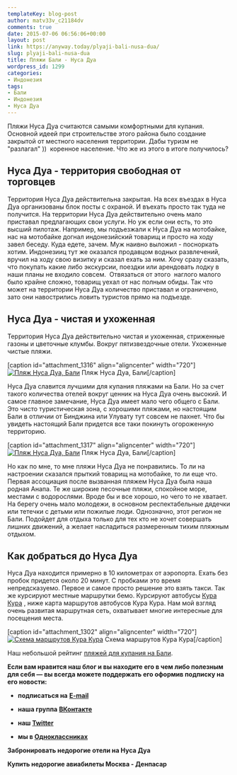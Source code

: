 ```yaml
---
templateKey: blog-post
author: matv33v_c21184dv
comments: true
date: 2015-07-06 06:56:06+00:00
layout: post
link: https://anyway.today/plyaji-bali-nusa-dua/
slug: plyaji-bali-nusa-dua
title: Пляжи Бали - Нуса Дуа
wordpress_id: 1299
categories:
- Индонезия
tags:
- Бали
- Индонезия
- Нуса Дуа
---
```


Пляжи Нуса Дуа считаются самыми комфортными для купания. Основной идеей при строительстве этого района было создание закрытой от местного населения территории. Дабы туризм не "разлагал" ))  коренное население. Что же из этого в итоге получилось?




<!-- more -->





## Нуса Дуа - территория свободная от торговцев




Территория Нуса Дуа действительна закрытая. На всех въездах в Нуса Дуа организованы блок посты с охраной. И въехать просто так туда не получится. На территории Нуса Дуа действительно очень мало приставал предлагающих свои услуги. Но уж если они есть, то это высший пилотаж. Например, мы подъезжали к Нуса Дуа на мотобайке, нас на мотобайке догнал индонезийский товарищ и просто на ходу завел беседу. Куда едете, зачем. Муж наивно выложил - посноркать хотим. Индонезииц тут же оказался продавцом водных развлечений, вручил на ходу свою визитку и сказал ехать за ним. Хочу сразу сказать, что покупать какие либо экскурсии, поездки или арендовать лодку в наши планы не входило совсем.  Отвязаться от этого  наглого малого было крайне сложно, товарищ уехал от нас полным обиды. Так что может на территории Нуса Дуа количество приставал и ограничено, зато они навострились ловить туристов прямо на подъезде.





## Нуса Дуа - чистая и ухоженная




Территория Нуса Дуа действительно чистая и ухоженная, стриженные газоны и цветочные клумбы. Вокруг пятизвездочные отели. Ухоженные чистые пляжи.




[caption id="attachment_1316" align="aligncenter" width="720"][![Пляж Нуса Дуа, Бали](http://anyway.today/wp-content/uploads/2015/07/IMG_0094.jpg)](http://anyway.today/wp-content/uploads/2015/07/IMG_0094.jpg) Пляж Нуса Дуа, Бали[/caption]


Нуса Дуа славится лучшими для купания пляжами на Бали. Но за счет такого количества отелей вокруг ценник на Нуса Дуа очень высокий. И самое главное замечание, Нуса Дуа имеет мало чего общего с Бали. Это чисто туристическая зона, с хорошими пляжами, но настоящим Бали в отличии от Бинджина или Улувату тут совсем не пахнет. Что бы увидеть настоящий Бали придется все таки покинуть огороженную территорию.




[caption id="attachment_1317" align="aligncenter" width="720"][![Пляж Нуса Дуа, Бали](http://anyway.today/wp-content/uploads/2015/07/IMG_0095.jpg)](http://anyway.today/wp-content/uploads/2015/07/IMG_0095.jpg) Пляж Нуса Дуа, Бали[/caption]


Но как по мне, то мне пляжи Нуса Дуа не понравились. То ли на настроении сказался прыткий товарищ на мотобайке, то ли еще что. Первая ассоциация после вызванная пляжем Нуса Дуа была наша родная Анапа. Те же широкие песочные пляжи, спокойное море, местами с водорослями. Вроде бы и все хорошо, но чего то не хватает. На берегу очень мало молодежи, в основном респектабельные дядечки или тетечки с детьми или пожилые люди. Однозначно, этот регион не Бали. Подойдет для отдыха только для тех кто не хочет совершать лишних движений, а желает насладиться размеренным тихим пляжным отдыхом.





## **Как добраться** до Нуса Дуа




Нуса Дуа находится примерно в 10 километрах от аэропорта. Ехать без пробок придется около 20 минут. С пробками это время непредсказуемо. Первое и самое просто решение это взять такси. Так же курсируют местные маршрутки бемо. Курсируют автобусы [Кура Кура](http://ru.kura2bus.com/page/bus_lines) , ниже карта маршрутов автобусов Кура Кура. Нам мой взгляд очень развитая маршрутная сеть, охватывает многие интересные для посещения места.




[caption id="attachment_1302" align="aligncenter" width="720"][![Схема маршрутов Кура Кура](http://anyway.today/wp-content/uploads/2015/06/routemap-june-ru1.gif)](http://anyway.today/wp-content/uploads/2015/06/routemap-june-ru1.gif) Схема маршрутов Кура Кура[/caption]

Наш небольшой рейтинг [пляжей для купания на Бали](http://anyway.today/plyaji_dlya_kupaniya_na_bali/).

**Если вам нравится наш блог и вы находите его в чем либо полезным для себя — вы всегда можете поддержать его оформив подписку на его новости:**



	
  * **подписаться на** [**E-mail**](https://feedburner.google.com/fb/a/mailverify?uri=Anywaytoday&amp;loc=en_US)

	
  * **наша группа** [**ВКонтакте**](http://vk.com/public90452188)

	
  * **наш [Twitter](https://twitter.com/TodayAnyway)**

	
  * **мы в [Одноклассниках](http://ok.ru/group/54402107244544)**


**Забронировать недорогие отели на Нуса Дуа**


**Купить недорогие авиабилеты Москва - Денпасар**

